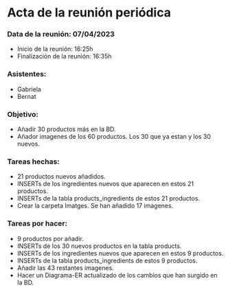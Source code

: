 # Acta de la reunión periódica

### Data de la reunión: 07/04/2023 
- Inicio de la reunión: 16:25h 
- Finalización de la reunión: 16:35h 

### Asistentes:
- Gabriela
- Bernat

### Objetivo:
- Añadir 30 productos más en la BD. 
- Añador imagenes de los 60 productos. Los 30 que ya estan y los 30 nuevos.

### Tareas hechas:
- 21 productos nuevos añadidos.
- INSERTs de los ingredientes nuevos que aparecen en estos 21 productos.
- INSERTs de la tabla products_ingredients de estos 21 productos.
- Crear la carpeta Imatges. Se han añadido 17 imagenes.

### Tareas por hacer:
- 9 productos por añadir.
- INSERTs de los 30 nuevos productos en la tabla products.
- INSERTs de los ingredientes nuevos que aparecen en estos 9 productos.
- INSERTs de la tabla products_ingredients de estos 9 productos.
- Añadir las 43 restantes imagenes.
- Hacer un Diagrama-ER actualizado de los cambios que han surgido en la BD.
